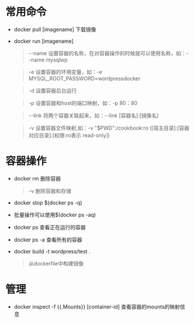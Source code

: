 # 常用命令
* docker pull [imagename] 下载镜像
* docker run [imagename]
    >--name 设置容器的名称，在对容器操作的时候就可以使用名称，如：--name mysqlwp

    > -e 设置容器的环境变量，如：-e MYSQL_ROOT_PASSWORD=wordpressdocker

    >-d 设置容器后台运行

    >-p 设置容器和host的端口映射，如：-p 80：80

    >--link 将两个容器关联起来，如：--link [容器名]:[镜像名]

    >-v 设置容器文件映射,如：-v "$PWD":/cookbook:ro ([宿主目录]:[容器对应目录]:[权限:ro表示 read-only])

# 容器操作

* docker rm 删除容器
    > -v 删除容器和存储
* docker stop $(docker ps -q)

* 批量操作可以使用$(docker ps -aq)

* docker ps 查看正在运行的容器
* docker ps -a 查看所有的容器



* docker build -t wordpress/test . 
  >从dockerfile中构建镜像

# 管理

* docker inspect -f {{.Mounts}} [container-id] 查看容器的mounts的映射信息